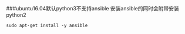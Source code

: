 ###ubuntu16.04默认python3不支持ansible
安装ansible的同时会附带安装python2
```
sudo apt-get install -y ansible 
```
